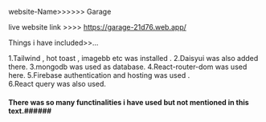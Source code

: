 





website-Name>>>>>>  Garage


live website link >>>> https://garage-21d76.web.app/


Things i have included>>...

1.Tailwind , hot toast , imagebb etc was installed  .
2.Daisyui was also added there.
3.mongodb was used as database.
4.React-router-dom was used here.
5.Firebase authentication and hosting was used .  
6.React query was also used.


#### There was so many functinalities i have used but not mentioned in this text.######